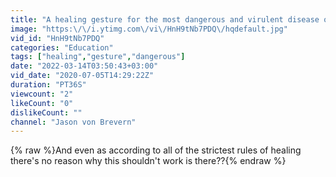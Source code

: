 ```yaml
---
title: "A healing gesture for the most dangerous and virulent disease on earth"
image: "https:\/\/i.ytimg.com\/vi\/HnH9tNb7PDQ\/hqdefault.jpg"
vid_id: "HnH9tNb7PDQ"
categories: "Education"
tags: ["healing","gesture","dangerous"]
date: "2022-03-14T03:50:43+03:00"
vid_date: "2020-07-05T14:29:22Z"
duration: "PT36S"
viewcount: "2"
likeCount: "0"
dislikeCount: ""
channel: "Jason von Brevern"
---
```

{% raw %}And even as according to all of the strictest rules of healing there's no reason why this shouldn't work is there??{% endraw %}

